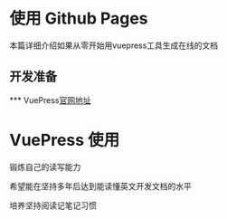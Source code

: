 # 使用 Github Pages

本篇详细介绍如果从零开始用vuepress工具生成在线的文档

## 开发准备

*** VuePress[官网地址](http://caibaojian.com/vuepress/)

# VuePress 使用

锻炼自己的读写能力

希望能在坚持多年后达到能读懂英文开发文档的水平

培养坚持阅读记笔记习惯
